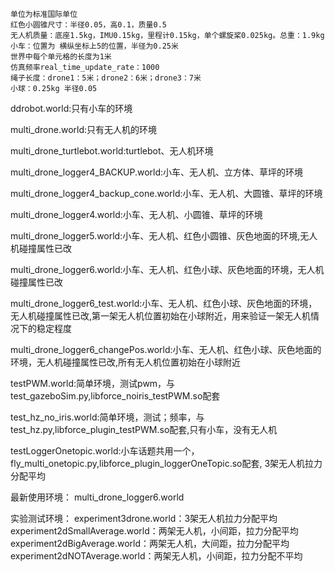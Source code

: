     单位为标准国际单位
    红色小圆锥尺寸：半径0.05，高0.1，质量0.5
    无人机质量：底座1.5kg，IMU0.15kg，里程计0.15kg，单个螺旋桨0.025kg。总重：1.9kg
    小车：位置为 横纵坐标上5的位置，半径为0.25米
    世界中每个单元格的长度为1米
    仿真频率real_time_update_rate：1000
    绳子长度：drone1：5米；drone2：6米；drone3：7米
    小球：0.25kg 半径0.05

ddrobot.world:只有小车的环境

multi_drone.world:只有无人机的环境

multi_drone_turtlebot.world:turtlebot、无人机环境

multi_drone_logger4_BACKUP.world:小车、无人机、立方体、草坪的环境

multi_drone_logger4_backup_cone.world:小车、无人机、大圆锥、草坪的环境

multi_drone_logger4.world:小车、无人机、小圆锥、草坪的环境

multi_drone_logger5.world:小车、无人机、红色小圆锥、灰色地面的环境,无人机碰撞属性已改

multi_drone_logger6.world:小车、无人机、红色小球、灰色地面的环境，无人机碰撞属性已改

multi_drone_logger6_test.world:小车、无人机、红色小球、灰色地面的环境，无人机碰撞属性已改,第一架无人机位置初始在小球附近，用来验证一架无人机情况下的稳定程度

multi_drone_logger6_changePos.world:小车、无人机、红色小球、灰色地面的环境，无人机碰撞属性已改,所有无人机位置初始在小球附近

testPWM.world:简单环境，测试pwm，与test_gazeboSim.py,libforce_noiris_testPWM.so配套

test_hz_no_iris.world:简单环境，测试；频率，与test_hz.py,libforce_plugin_testPWM.so配套,只有小车，没有无人机

testLoggerOnetopic.world:小车话题共用一个，fly_multi_onetopic.py,libforce_plugin_loggerOneTopic.so配套, 3架无人机拉力分配平均

最新使用环境： multi_drone_logger6.world

实验测试环境：
    experiment3drone.world：3架无人机拉力分配平均
    experiment2dSmallAverage.world：两架无人机，小间距，拉力分配平均
    experiment2dBigAverage.world：两架无人机，大间距，拉力分配平均
    experiment2dNOTAverage.world：两架无人机，小间距，拉力分配不平均
    
    